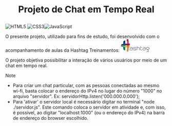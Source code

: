 # <p align="center">Projeto de Chat em Tempo Real</p>

![HTML5](https://img.shields.io/badge/html5-%23E34F26.svg?style=for-the-badge&logo=html5&logoColor=white) ![CSS3](https://img.shields.io/badge/css3-%231572B6.svg?style=for-the-badge&logo=css3&logoColor=white)![JavaScript](https://img.shields.io/badge/javascript-%23323330.svg?style=for-the-badge&logo=javascript&logoColor=%23F7DF1E)

</p>

O presente projeto, utilizado para fins de estudo, foi desenvolvido com o acompanhamento de aulas da Hashtag Treinamentos: ![logo](public/assets/logo.png)

O projeto objetiva possibilitar a interação de vários usuários por meio de um chat em tempo real.

>[!NOTE]
>
>* Para criar um chat particular, com as pessoas conectadas ao mesmo wi-fi, basta colocar o endereço do IPv4 no lugar do número "1000" no arquivo "servidor".
Ex: servidorHttp.listen('000.000.0.000');
>* Para 'ativar' o servidor local é necessário digitar no terminal "node ./servidor.js". Este comando coloca o servidor em atividade e, com isso, é possível, ao digitar "localhost:1000" (ou o endereço do IPv4) na barra de endereço do browser escolhido.
